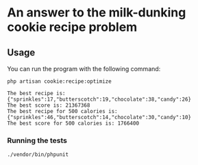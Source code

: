 # An answer to the milk-dunking cookie recipe problem

## Usage
You can run the program with the following command:

```shell
php artisan cookie:recipe:optimize
```

```
The best recipe is: {"sprinkles":17,"butterscotch":19,"chocolate":38,"candy":26}
The best score is: 21367368
The best recipe for 500 calories is: {"sprinkles":46,"butterscotch":14,"chocolate":30,"candy":10}
The best score for 500 calories is: 1766400
```

### Running the tests

```shell
./vendor/bin/phpunit 
```
